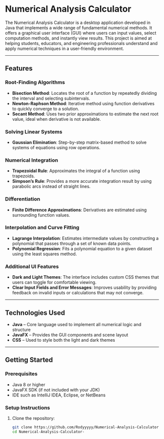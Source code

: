 # Numerical Analysis Calculator

The Numerical Analysis Calculator is a desktop application developed in Java that implements a wide range of fundamental numerical methods. It offers a graphical user interface (GUI) where users can input values, select computation methods, and instantly view results. This project is aimed at helping students, educators, and engineering professionals understand and apply numerical techniques in a user-friendly environment.

---

## Features

### Root-Finding Algorithms
- **Bisection Method**: Locates the root of a function by repeatedly dividing the interval and selecting subintervals.
- **Newton-Raphson Method**: Iterative method using function derivatives to quickly converge to a solution.
- **Secant Method**: Uses two prior approximations to estimate the next root value, ideal when derivative is not available.

### Solving Linear Systems
- **Gaussian Elimination**: Step-by-step matrix-based method to solve systems of equations using row operations.

### Numerical Integration
- **Trapezoidal Rule**: Approximates the integral of a function using trapezoids.
- **Simpson’s Rule**: Provides a more accurate integration result by using parabolic arcs instead of straight lines.

### Differentiation
- **Finite Difference Approximations**: Derivatives are estimated using surrounding function values.

### Interpolation and Curve Fitting
- **Lagrange Interpolation**: Estimates intermediate values by constructing a polynomial that passes through a set of known data points.
- **Polynomial Regression**: Fits a polynomial equation to a given dataset using the least squares method.

### Additional UI Features
- **Dark and Light Themes**: The interface includes custom CSS themes that users can toggle for comfortable viewing.
- **Clear Input Fields and Error Messages**: Improves usability by providing feedback on invalid inputs or calculations that may not converge.

---

## Technologies Used

- **Java** – Core language used to implement all numerical logic and structure
- **JavaFX** – Provides the GUI components and scene layout
- **CSS** – Used to style both the light and dark themes

---

## Getting Started

### Prerequisites
- Java 8 or higher
- JavaFX SDK (if not included with your JDK)
- IDE such as IntelliJ IDEA, Eclipse, or NetBeans

### Setup Instructions

1. Clone the repository:
   ```bash
   git clone https://github.com/Rodyyyyy/Numerical-Analysis-Calculator-.git
   cd Numerical-Analysis-Calculator-
